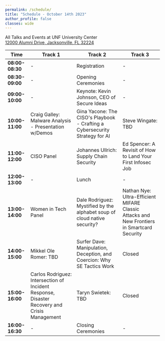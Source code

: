 ```yaml
---
permalink: /schedule/
title: "Schedule - October 14th 2023"
author_profile: false
classes: wide
---
```


All Talks and Events at UNF University Center<br>
[12000 Alumni Drive, Jacksonville, FL 32224](https://www.unf.edu/universitycenter/directions.html)

| Time            | Track 1  | Track 2                                     | Track 3 |
| --------------- | -------- | ------------------------------------------- | --------|
| **08:00-08:30** |    -     | Registration                                | - |
| **08:30-09:00** |    -     | Opening Ceremonies                          | - |
| **09:00-10:00** |    -     | Keynote: Kevin Johnson, CEO of Secure Ideas | - |
| **10:00-11:00** | Craig Galley: Malware Analysis - Presentation w/Demos | Gina Yacone: The CISO's Playbook - Crafting a Cybersecurity Strategy for AI | Steve Wingate: TBD |
| **11:00-12:00** | CISO Panel | Johannes Ullrich: Supply Chain Security | Ed Spencer:  A Revisit of How to Land Your First Infosec Job |
| **12:00-13:00** |    -     |  Lunch                                      | - |
| **13:00-14:00** | Women in Tech Panel | Dale Rodriguez: Mystified by the alphabet soup of cloud native security? | Nathan Nye: Ultra-Efficient MIFARE Classic Attacks and New Frontiers in Smartcard Security |
| **14:00-15:00** | Mikkel Ole Romer: TBD | Surfer Dave: Manipulation, Deception, and Coercion: Why SE Tactics Work | Closed |
| **15:00-16:00** | Carlos Rodriguez: Intersection of Incident Response, Disaster Recovery and Crisis Management | Taryn Swietek: TBD | Closed |
| **16:00-16:30** |    -     |  Closing Ceremonies                         | - |
